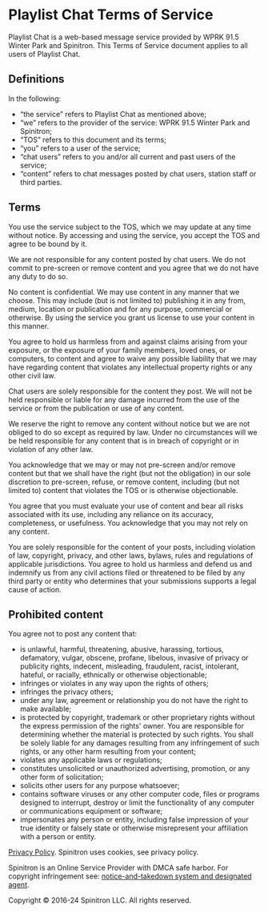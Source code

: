 Playlist Chat Terms of Service
==============================

Playlist Chat is a web-based message service provided by WPRK 91.5 Winter Park and Spinitron. This Terms of Service document applies to all users of Playlist Chat.

Definitions
-----------

In the following:

* “the service” refers to Playlist Chat as mentioned above;
* “we” refers to the provider of the service: WPRK 91.5 Winter Park and Spinitron;
* “TOS” refers to this document and its terms;
* “you” refers to a user of the service;
* “chat users” refers to you and/or all current and past users of the service;
* “content” refers to chat messages posted by chat users, station staff or third parties.

Terms
-----

You use the service subject to the TOS, which we may update at any time without notice. By accessing and using the service, you accept the TOS and agree to be bound by it.

We are not responsible for any content posted by chat users. We do not commit to pre-screen or remove content and you agree that we do not have any duty to do so.

No content is confidential. We may use content in any manner that we choose. This may include (but is not limited to) publishing it in any from, medium, location or publication and for any purpose, commercial or otherwise. By using the service you grant us license to use your content in this manner.

You agree to hold us harmless from and against claims arising from your exposure, or the exposure of your family members, loved ones, or computers, to content and agree to waive any possible liability that we may have regarding content that violates any intellectual property rights or any other civil law.

Chat users are solely responsible for the content they post. We will not be held responsible or liable for any damage incurred from the use of the service or from the publication or use of any content.

We reserve the right to remove any content without notice but we are not obliged to do so except as required by law. Under no circumstances will we be held responsible for any content that is in breach of copyright or in violation of any other law.

You acknowledge that we may or may not pre-screen and/or remove content but that we shall have the right (but not the obligation) in our sole discretion to pre-screen, refuse, or remove content, including (but not limited to) content that violates the TOS or is otherwise objectionable.

You agree that you must evaluate your use of content and bear all risks associated with its use, including any reliance on its accuracy, completeness, or usefulness. You acknowledge that you may not rely on any content.

You are solely responsible for the content of your posts, including violation of law, copyright, privacy, and other laws, bylaws, rules and regulations of applicable jurisdictions. You agree to hold us harmless and defend us and indemnify us from any civil actions filed or threatened to be filed by any third party or entity who determines that your submissions supports a legal cause of action.

Prohibited content
------------------

You agree not to post any content that:

* is unlawful, harmful, threatening, abusive, harassing, tortious, defamatory, vulgar, obscene, profane, libelous, invasive of privacy or publicity rights, indecent, misleading, fraudulent, racist, intolerant, hateful, or racially, ethnically or otherwise objectionable;
* infringes or violates in any way upon the rights of others;
* infringes the privacy others;
* under any law, agreement or relationship you do not have the right to make available;
* is protected by copyright, trademark or other proprietary rights without the express permission of the rights' owner. You are responsible for determining whether the material is protected by such rights. You shall be solely liable for any damages resulting from any infringement of such rights, or any other harm resulting from your content;
* violates any applicable laws or regulations;
* constitutes unsolicited or unauthorized advertising, promotion, or any other form of solicitation;
* solicits other users for any purpose whatsoever;
* contains software viruses or any other computer code, files or programs designed to interrupt, destroy or limit the functionality of any computer or communications equipment or software;
* impersonates any person or entity, including false impression of your true identity or falsely state or otherwise misrepresent your affiliation with a person or entity.

[Privacy Policy](https://forum.spinitron.com/t/privacy-policy/6). Spinitron uses cookies, see privacy policy.

Spinitron is an Online Service Provider with DMCA safe harbor. For copyright infringement see: [notice-and-takedown system and designated agent](https://spinitron.com/m/about/legal).

Copyright © 2016-24 Spinitron LLC. All rights reserved.